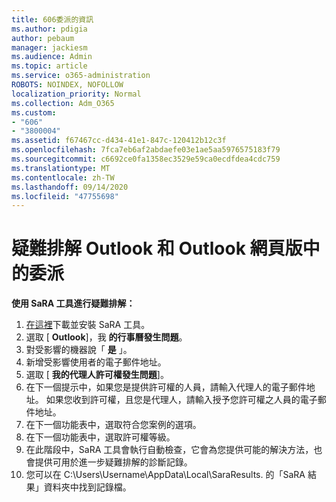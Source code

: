 ```yaml
---
title: 606委派的資訊
ms.author: pdigia
author: pebaum
manager: jackiesm
ms.audience: Admin
ms.topic: article
ms.service: o365-administration
ROBOTS: NOINDEX, NOFOLLOW
localization_priority: Normal
ms.collection: Adm_O365
ms.custom:
- "606"
- "3800004"
ms.assetid: f67467cc-d434-41e1-847c-120412b12c3f
ms.openlocfilehash: 7fca7eb6af2abdaefe03e1ae5aa5976575183f79
ms.sourcegitcommit: c6692ce0fa1358ec3529e59ca0ecdfdea4cdc759
ms.translationtype: MT
ms.contentlocale: zh-TW
ms.lasthandoff: 09/14/2020
ms.locfileid: "47755698"
---
```

# <a name="troubleshooting-delegation-in-outlook-and-outlook-on-the-web"></a>疑難排解 Outlook 和 Outlook 網頁版中的委派

**使用 SaRA 工具進行疑難排解：**

1. [在這裡](https://aka.ms/SaRA-SkypeForBusinessSignIn)下載並安裝 SaRA 工具。
1. 選取 [ **Outlook**]，我 **的行事曆發生問題**。
1. 對受影響的機器說「 **是** 」。
1. 新增受影響使用者的電子郵件地址。
1. 選取 [ **我的代理人許可權發生問題**]。
1. 在下一個提示中，如果您是提供許可權的人員，請輸入代理人的電子郵件地址。 如果您收到許可權，且您是代理人，請輸入授予您許可權之人員的電子郵件地址。
1. 在下一個功能表中，選取符合您案例的選項。
1. 在下一個功能表中，選取許可權等級。
1. 在此階段中，SaRA 工具會執行自動檢查，它會為您提供可能的解決方法，也會提供可用於進一步疑難排解的診斷記錄。
1. 您可以在 C:\Users\Username\AppData\Local\SaraResults. 的「SaRA 結果」資料夾中找到記錄檔。
